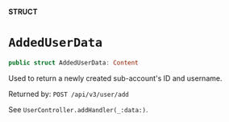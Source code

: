**STRUCT**

# `AddedUserData`

```swift
public struct AddedUserData: Content
```

Used to return a newly created sub-account's ID and username.

Returned by: `POST /api/v3/user/add`

See `UserController.addHandler(_:data:)`.

